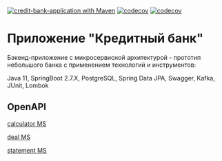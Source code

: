 [![credit-bank-application with Maven](https://github.com/AlekseiPetrovJ/credit-bank-application/actions/workflows/maven.yml/badge.svg)](https://github.com/AlekseiPetrovJ/credit-bank-application/actions/workflows/maven.yml)
[![codecov](https://codecov.io/github/AlekseiPetrovJ/credit-bank-application/graph/badge.svg?token=WT9E6AMI6O)](https://codecov.io/github/AlekseiPetrovJ/credit-bank-application)
[![codecov](https://codecov.io/github/AlekseiPetrovJ/credit-bank-application/branch/feature%2FDevOps%2Fimplement/graph/badge.svg?token=WT9E6AMI6O)](https://codecov.io/github/AlekseiPetrovJ/credit-bank-application)
# Приложение "Кредитный банк"

Бэкенд-приложение с микросервисной архитектурой - прототип небольшого банка с применением технологий и инструментов:

Java 11, SpringBoot 2.7.Х, PostgreSQL, Spring Data JPA, Swagger, Kafka, JUnit, Lombok

## OpenAPI
[calculator MS](http://127.0.0.1:8084/swagger-ui/index.html)

[deal MS](http://localhost:8081/swagger-ui/index.html)

[statement MS](http://localhost:8082/swagger-ui/index.html)